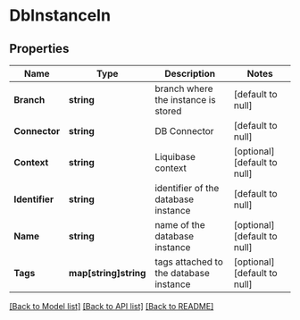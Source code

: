 # DbInstanceIn

## Properties
Name | Type | Description | Notes
------------ | ------------- | ------------- | -------------
**Branch** | **string** | branch where the instance is stored  | [default to null]
**Connector** | **string** | DB Connector | [default to null]
**Context** | **string** | Liquibase context | [optional] [default to null]
**Identifier** | **string** | identifier of the database instance | [default to null]
**Name** | **string** | name of the database instance | [optional] [default to null]
**Tags** | **map[string]string** | tags attached to the database instance | [optional] [default to null]

[[Back to Model list]](../README.md#documentation-for-models) [[Back to API list]](../README.md#documentation-for-api-endpoints) [[Back to README]](../README.md)

